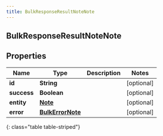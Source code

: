 ```yaml
---
title: BulkResponseResultNoteNote
---
```


## BulkResponseResultNoteNote

## Properties

| Name        | Type                                                       | Description | Notes      |
| ----------- | ---------------------------------------------------------- | ----------- | ---------- |
| **id**      | <!----><!---->**String**<!---->                            |             | [optional] |
| **success** | <!----><!---->**Boolean**<!---->                           |             | [optional] |
| **entity**  | <!----><!---->[**Note**](Note.md)<!---->                   |             | [optional] |
| **error**   | <!----><!---->[**BulkErrorNote**](BulkErrorNote.md)<!----> |             | [optional] |

{: class="table table-striped"}
